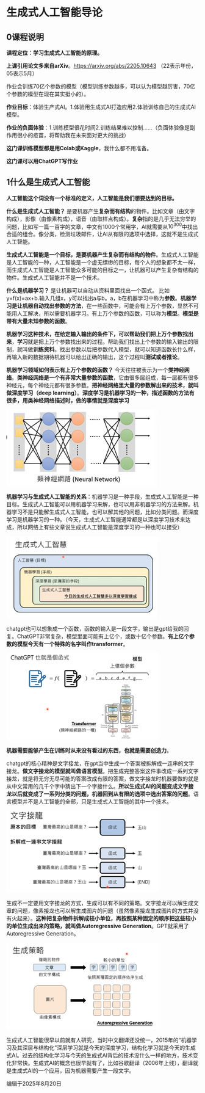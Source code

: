 # 生成式人工智能导论

## 0课程说明

**课程定位：学习生成式人工智能的原理。**

**上课引用论文多来自arXiv**。https://arxiv.org/abs/2205.10643    （22表示年份，05表示5月）

作业会训练70亿个参数的模型（模型训练参数越多，可以认为模型越厉害，70亿个参数的模型在现在其实挺小的）。

**作业目标**：体验生产式AI。1.体验用生成式AI打造应用2.体验训练自己的生成式AI模型。

**作业的负面体验**：1.训练模型很花时间2.训练结果难以控制……（负面体验像是副作用很小的疫苗，将帮助我在未来面对更大的挑战）

**这门课训练模型都是用Colab或Kaggle**，我什么都不用准备。

**这门课可以用ChatGPT写作业**

## 1什么是生成式人工智能

**人工智能这个词没有一个标准的定义，人工智能是我们想要达到的目标。**

**什么是生成式人工智能？**
是要机器产生**复杂而有结构**的物件。比如文章（由文字构成），影像（由像素构成），语音（由取样点构成）。**复杂**指的是几乎无法穷举的问题，比如写一篇一百字的文章，中文有1000个常用字，AI就需要从$10^{300}$中找出合适的组合。像分类，检测垃圾邮件，让AI从有限的选项中选择，这就不是生成式人工智能。 

**生成式人工智能是一个目标，是要机器产生复杂而有结构的物件**。生成式人工智能是人工智能的一种，人工智能是一个虚无缥缈的目标，每个人的想象都不太一样，而生成式人工智能是人工智能众多可能的目标之一，让机器可以产生复杂有结构的物件。生成式人工智能并不是一个技术。

**什么是机器学习？**
是让机器可以自动从资料里面找出一个函式。
比如y=f(x)=ax+b.输入几组x，y可以找出a与b。a，b在机器学习中称为**参数**。**机器学习是让机器自动找出参数的方法**，在一些函数中，可能会有上万个参数，显然不可能用人工解决，所以需要机器学习。有上万个参数的函数，可以称为**模型**。**模型是带有大量未知参数的函数**。

**机器学习这种技术，在给定输入输出的条件下，可以帮助我们把上万个参数找出来**，**学习**就是把上万个参数找出来的过程。帮助我们找出上个参数的输入输出的限制，就叫做**训练资料**。找出参数以后把参数代入模型，就可以知道函数长什么样，再输入新的数据期待机器可以给出正确的输出，这个过程叫**测试或者推论**。

**机器学习领域如何表示有上万个参数的函数？**
今天往往被表示为一个**类神经网络**。**类神经网络是一个有非常大量参数的函数**，它由很多层组成，每一层都有很多神经元，每个神经元都有很多参数。**把神经网络里大量的参数解出来的技术，就叫做深度学习（deep learning）**。**深度学习是机器学习的一种，描述函数的方法有很多，用类神经网络描述时，做的事情就是深度学习**

<img src="/assets/post2_jpg/类神经网络.png" alt="类神经网络" width="400">

**机器学习与生成式人工智能的关系**：机器学习是一种手段，生成式人工智能是一种目标。生成式人工智能可以用机器学习来解，也可以用非机器学习的方法来解。机器学习不是只能解生成式人工智能，也可以解其他的问题，比如分类问题。而深度学习是机器学习的一种。（今天，生成式人工智能通常都是以深度学习技术来达成，所以网络上有些文章说生成式人工智能是深度学习的一种也可以接受）

<img src="/assets/post2_jpg/生成式人工智能与机器学习的关系.png" alt="生成式人工智能与机器学习的关系" width="400">

chatgpt也可以想象成一个函数，函数的输入是一段文字，输出是gpt给我的回复。ChatGPT非常复杂，模型里面可能有上亿个，或数十亿个参数。**有上亿个参数的模型今天有一个特殊的名字叫作transformer**。

<img src="/assets/post2_jpg/transformer.png" alt="transformer" width="400">

**机器需要能够产生在训练时从来没有看过的东西，也就是需要创造力**。

chatgpt的核心精神是文字接龙，在gpt当中生成一个答案被拆解成一连串的文字接龙。**做文字接龙的模型就叫做语言模型**。把生成完整答案这件事改成一系列文字接龙，就是将无穷无尽可能的答案改成有限的答案，做文字接龙时机器要做的就是从中文常用的几千个字中猜出下一个字接什么。**所以生成式AI的问题变成文字接龙以后就变成了一系列分类的问题，机器回到从有限的选项中选出答案的问题**。语言模型并不是人工智能的全部，只是生成式人工智能的其中一个技术。

<img src="/assets/post2_jpg/文字接龙.png" alt="文字接龙" width="400">

生成不一定要用文字接龙的方式，生成可以有不同的策略。文字接龙可以解生成文章的问题，像素接龙也可以解生成图片的问题（虽然像素接龙生成图片的方式并没有火起来）。**这种把复杂物件拆解成较小单位，再按照某种固定的顺序把这些较小的单位生成出来的策略，就叫做Autoregressive Generation**。GPT就采用了Autoregressive Generation。

<img src="/assets/post2_jpg/生成策略.png" alt="生成策略" width="400">

生成式人工智能很早以前就有人研究，当时中文翻译还没统一，2015年的“机器学习及其深层与结构化”深层学习就是今天的深度学习，结构化学习就是今天的生成式AI。过去的结构化学习与今天的生成式AI背后的技术没什么一样的地方，技术变化非常快。生成式AI的概念也很早就有了，比如谷歌翻译（2006年上线），翻译就是生成式AI的一个应用，因为机器需要产生一段文字。

编辑于2025年8月20日